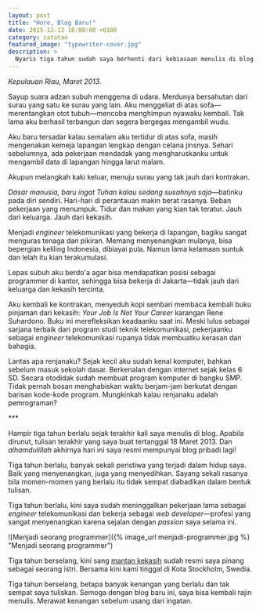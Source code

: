 ```yaml
---
layout: post
title: "Hore, Blog Baru!"
date: 2015-12-12 18:00:00 +0100
category: catatan
featured_image: "typewriter-cover.jpg"
description: >
  Nyaris tiga tahun sudah saya berhenti dari kebiasaan menulis di blog. Hingga akhirnya hari ini saya resmi punya blog pribadi kembali!
---
```


*Kepulauan Riau, Maret 2013*.

Sayup suara adzan subuh menggema di udara. Merdunya bersahutan dari surau yang satu ke surau yang lain. Aku menggeliat di atas sofa—merentangkan otot tubuh—mencoba menghimpun nyawaku kembali. Tak lama aku berhasil terbangun dan segera bergegas mengambil wudu.

Aku baru tersadar kalau semalam aku tertidur di atas sofa, masih mengenakan kemeja lapangan lengkap dengan celana jinsnya. Sehari sebelumnya, ada pekerjaan mendadak yang mengharuskanku untuk mengambil data di lapangan hingga larut malam.

Akupun melangkah kaki keluar, menuju surau yang tak jauh dari kontrakan.

*Dasar manusia, baru ingat Tuhan kalau sedang susahnya saja*—batinku pada diri sendiri. Hari-hari di perantauan makin berat rasanya. Beban pekerjaan yang menumpuk. Tidur dan makan yang kian tak teratur. Jauh dari keluarga. Jauh dari kekasih.

Menjadi *engineer* telekomunikasi yang bekerja di lapangan, bagiku sangat menguras tenaga dan pikiran. Memang menyenangkan mulanya, bisa bepergian keliling Indonesia, dibiayai pula. Namun lama kelamaan suntuk dan lelah itu kian terakumulasi.

Lepas subuh aku berdo'a agar bisa mendapatkan posisi sebagai programmer di kantor, sehingga bisa bekerja di Jakarta—tidak jauh dari keluarga dan kekasih tercinta.

Aku kembali ke kontrakan, menyeduh kopi sembari membaca kembali buku pinjaman dari kekasih: *Your Job Is Not Your Career* karangan Rene Suhardono. Buku ini merefleksikan keadaanku saat ini. Meski lulus sebagai sarjana terbaik dari program studi teknik telekomunikasi, pekerjaanku sebagai *engineer* telekomunikasi rupanya tidak membuatku kerasan dan bahagia.

Lantas apa renjanaku? Sejak kecil aku sudah kenal komputer, bahkan sebelum masuk sekolah dasar. Berkenalan dengan internet sejak kelas 6 SD. Secara otodidak sudah membuat program komputer di bangku SMP. Tidak pernah bosan menghabiskan waktu berjam-jam berkutat dengan barisan kode-kode program. Mungkinkah kalau renjanaku adalah pemrograman?

\*\*\*

Hampir tiga tahun berlalu sejak terakhir kali saya menulis di blog. Apabila dirunut, tulisan terakhir yang saya buat tertanggal 18 Maret 2013. Dan *alhamdulillah* akhirnya hari ini saya resmi mempunyai blog pribadi lagi!

Tiga tahun berlalu, banyak sekali peristiwa yang terjadi dalam hidup saya. Baik yang menyenangkan, juga yang menyedihkan. Sayang sekali rasanya bila momen-momen yang berlalu itu tidak sempat diabadikan dalam bentuk tulisan.

Tiga tahun berlalu, kini saya sudah meninggalkan pekerjaan lama sebagai *engineer* telekomunikasi dan bekerja sebagai *web developer*—profesi yang sangat menyenangkan karena sejalan dengan *passion* saya selama ini.

![Menjadi seorang programmer]({% image_url menjadi-programmer.jpg %} "Menjadi seorang programmer")

Tiga tahun berselang, kini sang [mantan kekasih](https://studentblogski.wordpress.com/author/alinevv14/) sudah resmi saya pinang sebagai seorang istri. Bersama kini kami tinggal di Kota Stockholm, Swedia.

Tiga tahun berselang, betapa banyak kenangan yang berlalu dan tak sempat saya tuliskan. Semoga dengan blog baru ini, saya bisa kembali rajin menulis. Merawat kenangan sebelum usang dari ingatan.
